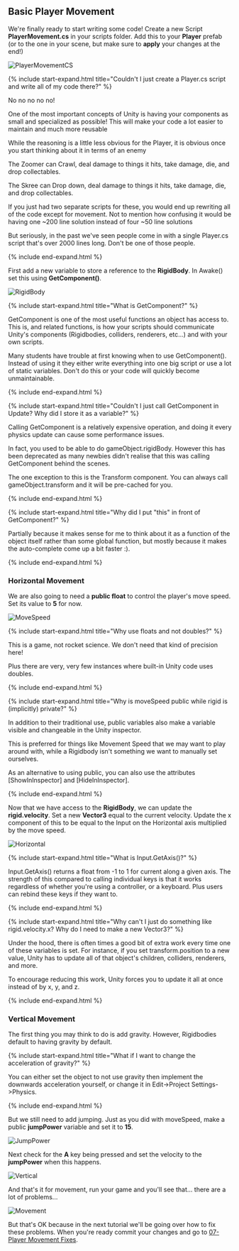 ## Basic Player Movement

We're finally ready to start writing some code! Create a new Script **PlayerMovement.cs** in your scripts folder. Add this to your **Player** prefab (or to the one in your scene, but make sure to **apply** your changes at the end!)

![PlayerMovementCS](./06/PlayerMovementCS.PNG)

{% include start-expand.html title="Couldn't I just create a Player.cs script and write all of my code there?" %}
<p>No no no no no!</p>
<p>One of the most important concepts of Unity is having your components as small and specialized as possible! This will make your code a lot easier to maintain and much more reusable</p>
<p>While the reasoning is a little less obvious for the Player, it is obvious once you start thinking about it in terms of an enemy</p>
<p>The Zoomer can Crawl, deal damage to things it hits, take damage, die, and drop collectables.</p>
<p>The Skree can Drop down, deal damage to things it hits, take damage, die, and drop collectables.</p>
<p>If you just had two separate scripts for these, you would end up rewriting all of the code except for movement. Not to mention how confusing it would be having one ~200 line solution instead of four ~50 line solutions</p>
<p>But seriously, in the past we've seen people come in with a single Player.cs script that's over 2000 lines long. Don't be one of those people.</p>
{% include end-expand.html %}

First add a new variable to store a reference to the **RigidBody**. In Awake() set this using **GetComponent()**.

![RigidBody](./06/RigidBody.PNG)

{% include start-expand.html title="What is GetComponent?" %}
<p>GetComponent is one of the most useful functions an object has access to. This is, and related functions, is how your scripts should communicate Unity's components (Rigidbodies, colliders, renderers, etc...) and with your own scripts.</p>
<p>Many students have trouble at first knowing when to use GetComponent(). Instead of using it they either write everything into one big script or use a lot of static variables. Don't do this or your code will quickly become unmaintainable.</p>
{% include end-expand.html %}

{% include start-expand.html title="Couldn't I just call GetComponent in Update? Why did I store it as a variable?" %}
<p>Calling GetComponent is a relatively expensive operation, and doing it every physics update can cause some performance issues.</p>
<p>In fact, you used to be able to do gameObject.rigidBody. However this has been deprecated as many newbies didn't realise that this was calling GetComponent behind the scenes.</p>
<p>The one exception to this is the Transform component. You can always call gameObject.transform and it will be pre-cached for you.</p>
{% include end-expand.html %}

{% include start-expand.html title="Why did I put \"this\" in front of GetComponent?" %}
<p>Partially because it makes sense for me to think about it as a function of the object itself rather than some global function, but mostly because it makes the auto-complete come up a bit faster :).</p>
{% include end-expand.html %}

### Horizontal Movement

We are also going to need a **public float** to control the player's move speed. Set its value to **5** for now.

![MoveSpeed](./06/MoveSpeed.PNG)

{% include start-expand.html title="Why use floats and not doubles?" %}
<p>This is a game, not rocket science. We don't need that kind of precision here!</p>
<p>Plus there are very, very few instances where built-in Unity code uses doubles.</p>
{% include end-expand.html %}

{% include start-expand.html title="Why is moveSpeed public while rigid is (implicitly) private?" %}
<p>In addition to their traditional use, public variables also make a variable visible and changeable in the Unity inspector.</p>
<p>This is preferred for things like Movement Speed that we may want to play around with, while a Rigidbody isn't something we want to manually set ourselves.</p>
<p>As an alternative to using public, you can also use the attributes [ShowInInspector] and [HideInInspector].</p>
{% include end-expand.html %}

Now that we have access to the **RigidBody**, we can update the **rigid.velocity**. Set a new **Vector3** equal to the current velocity. Update the x component of this to be equal to the Input on the Horizontal axis multiplied by the move speed.

![Horizontal](./06/Horizontal.PNG)

{% include start-expand.html title="What is Input.GetAxis()?" %}
<p>Input.GetAxis() returns a float from -1 to 1 for current along a given axis. The strength of this compared to calling individual keys is that it works regardless of whether you're using a controller, or a keyboard. Plus users can rebind these keys if they want to.</p>
{% include end-expand.html %}

{% include start-expand.html title="Why can't I just do something like rigid.velocity.x? Why do I need to make a new Vector3?" %}
<p>Under the hood, there is often times a good bit of extra work every time one of these variables is set. For instance, if you set transform.position to a new value, Unity has to update all of that object's children, colliders, renderers, and more.</p>
<p>To encourage reducing this work, Unity forces you to update it all at once instead of by x, y, and z.</p>
{% include end-expand.html %}


### Vertical Movement

The first thing you may think to do is add gravity. However, Rigidbodies default to having gravity by default.

{% include start-expand.html title="What if I want to change the acceleration of gravity?" %}
<p>You can either set the object to not use gravity then implement the downwards acceleration yourself, or change it in Edit->Project Settings->Physics.</p>
{% include end-expand.html %}

But we still need to add jumping. Just as you did with moveSpeed, make a public **jumpPower** variable and set it to **15**.

![JumpPower](./06/JumpPower.PNG)

Next check for the **A** key being pressed and set the velocity to the **jumpPower** when this happens.

![Vertical](./06/Vertical.PNG)

And that's it for movement, run your game and you'll see that... there are a lot of problems...

![Movement](./06/Movement.GIF)

But that's OK because in the next tutorial we'll be going over how to fix these problems. When you're ready commit your changes and go to [07-Player Movement Fixes](./07-PlayerMovementFixes).